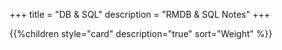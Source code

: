 +++
title = "DB & SQL"
description = "RMDB & SQL Notes"
+++

{{%children style="card" description="true" sort="Weight" %}}